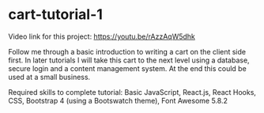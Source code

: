 # cart-tutorial-1
Video link for this project:
https://youtu.be/rAzzAqW5dhk

Follow me through a basic introduction to writing a cart on the client side first. In later tutorials I will take this cart to the next level using a database, secure login and a content management system. At the end this could be used at a small business.


Required skills to complete tutorial:
 Basic JavaScript,
 React.js,
 React Hooks,
 CSS,
 Bootstrap 4 (using a Bootswatch theme),
 Font Awesome 5.8.2
